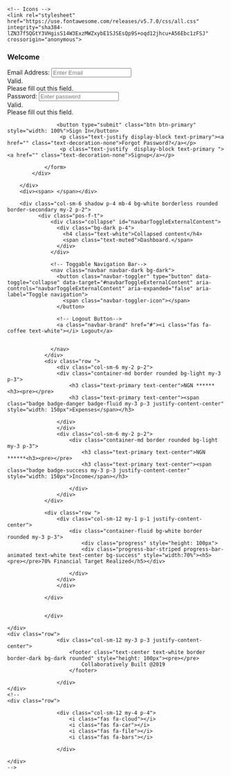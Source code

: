 <!DOCTYPE html>
<html>
<head>
	<title>SketchUp Designs</title>
	<meta charset="utf-8">
	<meta name="viewport" content="width=device-width, initial-scale=1">
	<link rel="stylesheet" href="https://maxcdn.bootstrapcdn.com/bootstrap/4.4.1/css/bootstrap.min.css">
  	<script src="https://ajax.googleapis.com/ajax/libs/jquery/3.4.1/jquery.min.js"></script>
  	<script src="https://cdnjs.cloudflare.com/ajax/libs/popper.js/1.16.0/umd/popper.min.js"></script>
 	<script src="https://maxcdn.bootstrapcdn.com/bootstrap/4.4.1/js/bootstrap.min.js"></script>
	
	<!-- Icons -->
	<link rel="stylesheet" href="https://use.fontawesome.com/releases/v5.7.0/css/all.css" integrity="sha384-lZN37f5QGtY3VHgisS14W3ExzMWZxybE1SJSEsQp9S+oqd12jhcu+A56Ebc1zFSJ" crossorigin="anonymous">

</head>
<body class="bg-secondary">
	<div class="row bg-light border rounded">
		<div class="col-sm-6 shadow p-4 mb-4 bg-white borderless rounded border-secondary my-2 p-2">
			<h3 class="display-3 text-center text-primary">Welcome</h3>
			<div class="container border rounded my-3 p-3 border-secondary">
				<form action="#" class="was-validated">
					<div class="form-group">
						<label for="email">Email Address:</label>
						<input type="email" name="email" class="form-control" required placeholder="Enter Email">
						 <div class="valid-feedback">Valid.</div>
  					  <div class="invalid-feedback">Please fill out this field.</div>
					</div>
					<div class="form-group">
						<label for="pwd">Password:</label>
						<input type="password" name="password" required class="form-control"placeholder="Enter password">
						<div class="valid-feedback">Valid.</div>
    					<div class="invalid-feedback">Please fill out this field.</div> 
					</div>
					  
					 

					<button type="submit" class="btn btn-primary" style="width: 100%">Sign In</button>
					 <p class="text-justify display-block text-primary"><a href="" class="text-decoration-none">Forgot Password?</a></p>
					 <p class="text-justify  display-block text-primary "><a href="" class="text-decoration-none">Signup</a></p>

				</form>
			</div>

		</div>
		<div><span> </span></div>

		<div class="col-sm-6 shadow p-4 mb-4 bg-white borderless rounded border-secondary my-2 p-2">
			  <div class="pos-f-t">
				  <div class="collapse" id="navbarToggleExternalContent">
				    <div class="bg-dark p-4">
				      <h4 class="text-white">Collapsed content</h4>
				      <span class="text-muted">Dashboard.</span>
				    </div>
				  </div>
				  
				  <!-- Toggable Navigation Bar-->
				  <nav class="navbar navbar-dark bg-dark">
				    <button class="navbar-toggler" type="button" data-toggle="collapse" data-target="#navbarToggleExternalContent" aria-controls="navbarToggleExternalContent" aria-expanded="false" aria-label="Toggle navigation">
				      <span class="navbar-toggler-icon"></span>
				    </button>

				    <!-- Logout Button-->
				    <a class="navbar-brand" href="#"><i class="fas fa-coffee text-white"></i> Logout</a>


				  </nav>
				</div>
				<div class="row ">
					<div class="col-sm-6 my-2 p-2">
					<div class="container-md border rounded bg-light my-3 p-3">
						<h3 class="text-primary text-center">NGN ******<h3><pre></pre>
						<h3 class="text-primary text-center"><span class="badge badge-danger badge-fluid my-3 p-3 justify-content-center" style="width: 150px">Expenses</span></h3>

					</div>
					</div>
					<div class="col-sm-6 my-2 p-2">
						<div class="container-md border rounded bg-light my-3 p-3">
							<h3 class="text-primary text-center">NGN ******<h3><pre></pre>
							<h3 class="text-primary text-center"><span class="badge badge-success my-3 p-3 justify-content-center" style="width: 150px">Income</span></h3>

						</div>
					</div>
				</div>

				<div class="row ">
					<div class="col-sm-12 my-1 p-1 justify-content-center">
						<div class="container-fluid bg-white border rounded my-3 p-3">
							<div class="progress" style="height: 100px">
		  					<div class="progress-bar-striped progress-bar-animated text-white text-center bg-success" style="width:70%"><h5><pre></pre>70% Financial Target Realized</h5></div>

  						</div>
  					</div>
					</div>

				</div>

				
				</div>

	</div>
 	<div class="row">
					<div class="col-sm-12 my-3 p-3 justify-content-center">
						<footer class="text-center text-white border border-dark bg-dark rounded" style="height: 100px"><pre></pre>
							Collaboratively Built @2019
						</footer>
  		 
  					</div>
	</div>
	<!--
	<div class="row">

					<div class="col-sm-12 my-4 p-4">
						<i class="fas fa-cloud"></i>
						<i class="fas fa-car"></i>
						<i class="fas fa-file"></i>
						<i class="fas fa-bars"></i>

					</div>

	</div>
	-->
	
	





</body>
</html>